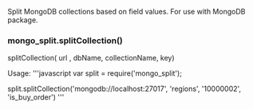 Split MongoDB collections based on field values. For use with MongoDB package.

### mongo_split.splitCollection()

splitCollection( url , dbName, collectionName, key)

Usage:
'''javascript
var split = require('mongo_split');

split.splitCollection('mongodb://localhost:27017', 'regions', '10000002', 'is_buy_order')
'''